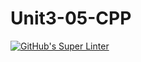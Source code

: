 # Unit3-05-CPP
[![GitHub's Super Linter](https://github.com/ICS3UPROGRAMMINGALEXDM/Unit3-05-CPP/workflows/GitHub's%20Super%20Linter/badge.svg)](https://github.com/ICS3UPROGRAMMINGALEXDM/Unit3-05-CPP/actions)
